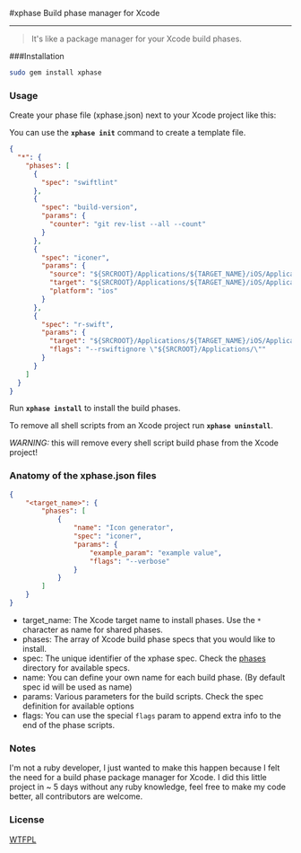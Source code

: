 #xphase
Build phase manager for Xcode

---

> It's like a package manager for your Xcode build phases.


###Installation

```bash
sudo gem install xphase
```

### Usage

Create your phase file (xphase.json) next to your Xcode project like this:

You can use the **`xphase init`** command to create a template file.

```json
{
  "*": {
    "phases": [
      {
        "spec": "swiftlint"
      },
      {
        "spec": "build-version",
        "params": {
          "counter": "git rev-list --all --count"
        }
      },
      {
        "spec": "iconer",
        "params": {
          "source": "${SRCROOT}/Applications/${TARGET_NAME}/iOS/Application/Assets/AppIcon.png",
          "target": "${SRCROOT}/Applications/${TARGET_NAME}/iOS/Application/Assets",
          "platform": "ios"
        }
      },
      {
        "spec": "r-swift",
        "params": {
          "target": "${SRCROOT}/Applications/${TARGET_NAME}/iOS/Application/Assets",
          "flags": "--rswiftignore \"${SRCROOT}/Applications/\""
        }
      }
    ]
  }
}
```

Run **`xphase install`** to install the build phases.


To remove all shell scripts from an Xcode project run **`xphase uninstall`**.

*WARNING:* this will remove every shell script build phase from the Xcode project!


### Anatomy of the xphase.json files

```json
{
    "<target_name>": {
        "phases": [
            {
                "name": "Icon generator",
                "spec": "iconer",
                "params": {
                    "example_param": "example value",
                    "flags": "--verbose"
                }
            }
        ]
    }
}

```

- target_name: The Xcode target name to install phases. Use the `*` character as name for shared phases.
- phases: The array of Xcode build phase specs that you would like to install.
- spec: The unique identifier of the xphase spec. Check the [phases](https://github.com/CoreKit/xphase/master/phases/) directory for available specs.
- name: You can define your own name for each build phase. (By default spec id will be used as name)
- params: Various parameters for the build scripts. Check the spec definition for available options
- flags: You can use the special `flags` param to append extra info to the end of the phase scripts.


### Notes

I'm not a ruby developer, I just wanted to make this happen because I felt the need for a build phase package manager for Xcode. I did this little project in ~ 5 days without any ruby knowledge, feel free to make my code better, all contributors are welcome.



### License
[WTFPL](LICENSE)


